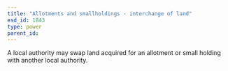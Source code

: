 ```yaml
---
title: "Allotments and smallholdings - interchange of land"
esd_id: 1843
type: power
parent_id:  
---
```


A local authority may swap land acquired for an allotment or small holding with another local authority.

